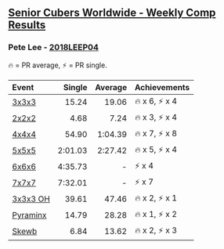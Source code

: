 <style>table {white-space: nowrap;}</style>

## [Senior Cubers Worldwide - Weekly Comp Results](/scw-comp/results/)
### Pete Lee - [2018LEEP04](https://www.worldcubeassociation.org/persons/2018LEEP04)

<span style="white-space: nowrap;">🔥 = PR average</span>, <span style="white-space: nowrap;">⚡ = PR single</span>.

| Event | Single | Average | Achievements|
| :-- | --: | --: | :-- |
| [3x3x3](333.md) | 15.24 | 19.06 | 🔥 x 6, ⚡ x 4 |
| [2x2x2](222.md) | 4.68 | 7.24 | 🔥 x 3, ⚡ x 4 |
| [4x4x4](444.md) | 54.90 | 1:04.39 | 🔥 x 7, ⚡ x 8 |
| [5x5x5](555.md) | 2:01.03 | 2:27.42 | 🔥 x 5, ⚡ x 4 |
| [6x6x6](666.md) | 4:35.73 | - | ⚡ x 4 |
| [7x7x7](777.md) | 7:32.01 | - | ⚡ x 7 |
| [3x3x3 OH](333oh.md) | 39.61 | 47.46 | 🔥 x 2, ⚡ x 1 |
| [Pyraminx](pyram.md) | 14.79 | 28.28 | 🔥 x 1, ⚡ x 2 |
| [Skewb](skewb.md) | 6.84 | 13.62 | 🔥 x 2, ⚡ x 3 |

<!-- Global site tag (gtag.js) - Google Analytics -->
<script async src="https://www.googletagmanager.com/gtag/js?id=UA-86348435-3"></script>
<script>window.dataLayer = window.dataLayer || []; function gtag() {dataLayer.push(arguments);} gtag('js', new Date()); gtag('config', 'UA-86348435-3');</script>
